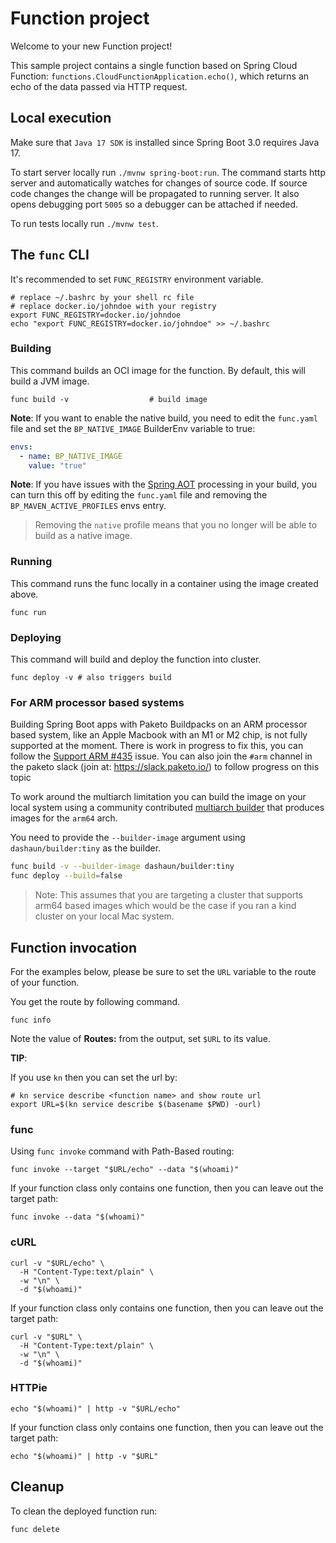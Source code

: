 # Function project

Welcome to your new Function project!

This sample project contains a single function based on Spring Cloud Function: `functions.CloudFunctionApplication.echo()`, which returns an echo of the data passed via HTTP request.

## Local execution

Make sure that `Java 17 SDK` is installed since Spring Boot 3.0 requires Java 17.

To start server locally run `./mvnw spring-boot:run`.
The command starts http server and automatically watches for changes of source code.
If source code changes the change will be propagated to running server. It also opens debugging port `5005`
so a debugger can be attached if needed.

To run tests locally run `./mvnw test`.

## The `func` CLI

It's recommended to set `FUNC_REGISTRY` environment variable.

```shell script
# replace ~/.bashrc by your shell rc file
# replace docker.io/johndoe with your registry
export FUNC_REGISTRY=docker.io/johndoe
echo "export FUNC_REGISTRY=docker.io/johndoe" >> ~/.bashrc
```

### Building

This command builds an OCI image for the function. By default, this will build a JVM image.

```shell script
func build -v                  # build image
```

**Note**: If you want to enable the native build, you need to edit the `func.yaml` file and
set the `BP_NATIVE_IMAGE` BuilderEnv variable to true:

```yaml
envs:
  - name: BP_NATIVE_IMAGE
    value: "true"
```

**Note**: If you have issues with the [Spring AOT](https://docs.spring.io/spring-framework/docs/current/reference/html/core.html#core.aot) processing in your build, you can turn this off by editing the `func.yaml` file and removing the `BP_MAVEN_ACTIVE_PROFILES` envs entry.

> Removing the `native` profile means that you no longer will be able to build as a native image.

### Running

This command runs the func locally in a container
using the image created above.

```shell script
func run
```

### Deploying

This command will build and deploy the function into cluster.

```shell script
func deploy -v # also triggers build
```

### For ARM processor based systems

Building Spring Boot apps with Paketo Buildpacks on an ARM processor based system, like an Apple Macbook with an M1 or M2 chip, is not fully supported at the moment.
There is work in progress to fix this, you can follow the [Support ARM #435](https://github.com/buildpacks/lifecycle/issues/435) issue.
You can also join the `#arm` channel in the paketo slack (join at: https://slack.paketo.io/) to follow progress on this topic

To work around the multiarch limitation you can build the image on your local system using a community contributed [multiarch builder](https://github.com/dashaun/paketo-arm64) that produces images for the `arm64` arch.

You need to provide the `--builder-image` argument using `dashaun/builder:tiny` as the builder.

```sh
func build -v --builder-image dashaun/builder:tiny
func deploy --build=false
```

> Note: This assumes that you are targeting a cluster that supports arm64 based images
> which would be the case if you ran a kind cluster on your local Mac system.

## Function invocation

For the examples below, please be sure to set the `URL` variable to the route of your function.

You get the route by following command.

```shell script
func info
```

Note the value of **Routes:** from the output, set `$URL` to its value.

__TIP__:

If you use `kn` then you can set the url by:

```shell script
# kn service describe <function name> and show route url
export URL=$(kn service describe $(basename $PWD) -ourl)
```

### func

Using `func invoke` command with Path-Based routing:

```shell script
func invoke --target "$URL/echo" --data "$(whoami)"
```

If your function class only contains one function, then you can leave out the target path:

```shell script
func invoke --data "$(whoami)"
```

### cURL

```shell script
curl -v "$URL/echo" \
  -H "Content-Type:text/plain" \
  -w "\n" \
  -d "$(whoami)"
```

If your function class only contains one function, then you can leave out the target path:

```shell script
curl -v "$URL" \
  -H "Content-Type:text/plain" \
  -w "\n" \
  -d "$(whoami)"
```

### HTTPie

```shell script
echo "$(whoami)" | http -v "$URL/echo"
```

If your function class only contains one function, then you can leave out the target path:

```shell script
echo "$(whoami)" | http -v "$URL"
```

## Cleanup

To clean the deployed function run:

```shell
func delete
```
